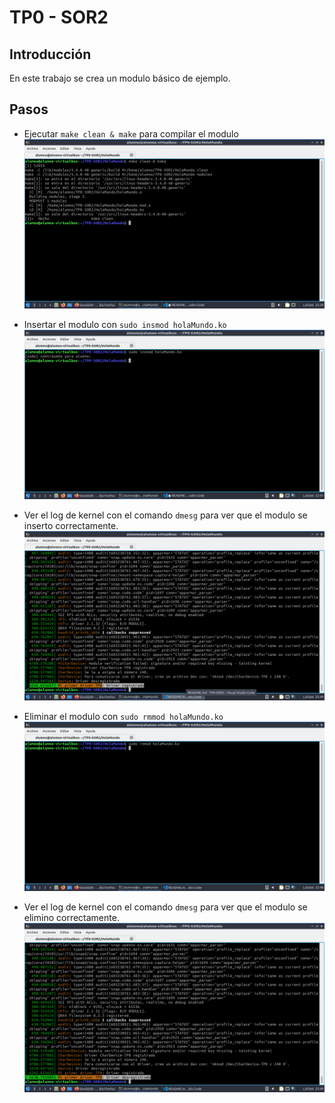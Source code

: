 # TP0 - SOR2

## Introducción
En este trabajo se crea un modulo básico de ejemplo.

## Pasos 
* Ejecutar ```make clean & make``` para compilar el modulo
![](imagenes/1.png)

* Insertar el modulo con ```sudo insmod holaMundo.ko```
![](imagenes/2.png)

* Ver el log de kernel con el comando ```dmesg``` para ver que el modulo se inserto correctamente.
![](imagenes/3.png)

* Eliminar el modulo con ```sudo rmmod holaMundo.ko```
![](imagenes/4.png)

* Ver el log de kernel con el comando ```dmesg``` para ver que el modulo se elimino correctamente.
![](imagenes/5.png)
